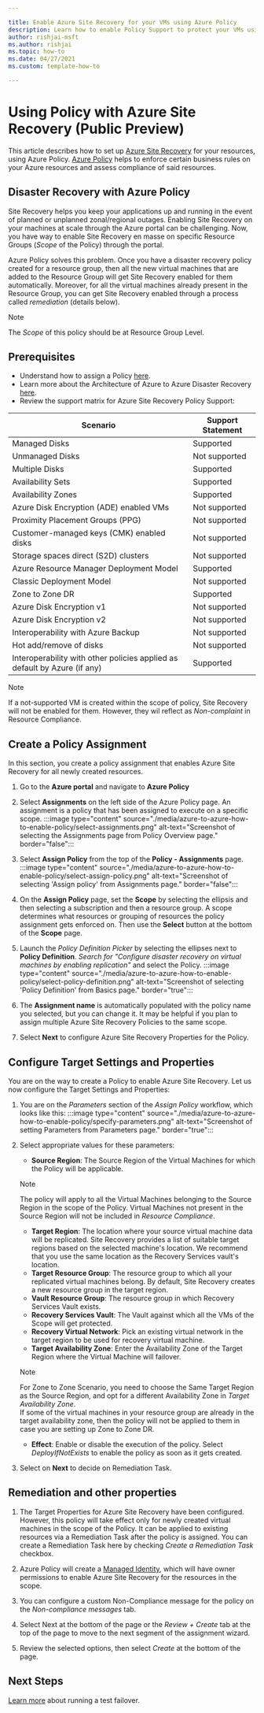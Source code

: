 ```yaml
---

title: Enable Azure Site Recovery for your VMs using Azure Policy
description: Learn how to enable Policy Support to protect your VMs using Azure Site Recovery. 
author: rishjai-msft
ms.author: rishjai
ms.topic: how-to
ms.date: 04/27/2021
ms.custom: template-how-to

---
```


# Using Policy with Azure Site Recovery (Public Preview)

This article describes how to set up [Azure Site Recovery](https://docs.microsoft.com/azure/site-recovery/site-recovery-overview) for your resources, using Azure Policy. [Azure Policy](https://docs.microsoft.com/azure/governance/policy/overview) helps to enforce certain business rules on your Azure resources and assess compliance of said resources.

## Disaster Recovery with Azure Policy
Site Recovery helps you keep your applications up and running in the event of planned or unplanned zonal/regional outages. Enabling Site Recovery on your machines at scale through the Azure portal can be challenging. Now, you have way to enable Site Recovery en masse on specific Resource Groups (_Scope_ of the Policy) through the portal.

Azure Policy solves this problem. Once you have a disaster recovery policy created for a resource group, then all the new virtual machines that are added to the Resource Group will get Site Recovery enabled for them automatically. Moreover, for all the virtual machines already present in the Resource Group, you can get Site Recovery enabled through a process called _remediation_ (details below).

>[!NOTE]
>The _Scope_ of this policy should be at Resource Group Level.

## Prerequisites

- Understand how to assign a Policy [here](https://docs.microsoft.com/azure/governance/policy/assign-policy-portal).
- Learn more about the Architecture of Azure to Azure Disaster Recovery [here](https://docs.microsoft.com/azure/site-recovery/azure-to-azure-architecture).
- Review the support matrix for Azure Site Recovery Policy Support:

**Scenario** | **Support Statement**
--- | ---
Managed Disks | Supported
Unmanaged Disks  | Not supported
Multiple Disks | Supported
Availability Sets | Supported
Availability Zones | Supported
Azure Disk Encryption (ADE) enabled VMs | Not supported
Proximity Placement Groups (PPG) | Not supported
Customer-managed keys (CMK) enabled disks | Not supported
Storage spaces direct (S2D) clusters | Not supported
Azure Resource Manager Deployment Model | Supported
Classic Deployment Model | Not supported
Zone to Zone DR  | Supported
Azure Disk Encryption v1 | Not supported
Azure Disk Encryption v2 | Not supported
Interoperability with Azure Backup | Not supported
Hot add/remove of disks | Not supported
Interoperability with other policies applied as default by Azure (if any) | Supported

>[!NOTE]
>If a not-supported VM is created within the scope of policy, Site Recovery will not be enabled for them. However, they wil reflect as _Non-complaint_ in Resource Compliance.

## Create a Policy Assignment
In this section, you create a policy assignment that enables Azure Site Recovery for all newly created resources.
1. Go to the **Azure portal** and navigate to **Azure Policy**
1. Select **Assignments** on the left side of the Azure Policy page. An assignment is a policy that
   has been assigned to execute on a specific scope.
:::image type="content" source="./media/azure-to-azure-how-to-enable-policy/select-assignments.png" alt-text="Screenshot of selecting the Assignments page from Policy Overview page." border="false":::

1. Select **Assign Policy** from the top of the **Policy - Assignments** page.
:::image type="content" source="./media/azure-to-azure-how-to-enable-policy/select-assign-policy.png" alt-text="Screenshot of selecting 'Assign policy' from Assignments page." border="false":::

1. On the **Assign Policy** page, set the **Scope** by selecting the ellipsis and then selecting a subscription and then a resource group. A scope determines what resources or grouping of resources the policy assignment gets enforced on. Then use the **Select** button at the bottom of the **Scope** page.

1. Launch the _Policy Definition Picker_ by selecting the ellipses next to **Policy Definition**. _Search for "Configure disaster recovery on virtual machines by enabling replication"_ and select the Policy.
:::image type="content" source="./media/azure-to-azure-how-to-enable-policy/select-policy-definition.png" alt-text="Screenshot of selecting 'Policy Definition' from Basics page." border="true":::

1. The **Assignment name** is automatically populated with the policy name you selected, but you can change it. It may be helpful if you plan to assign multiple Azure Site Recovery Policies to the same scope.

1. Select **Next** to configure Azure Site Recovery Properties for the Policy.

## Configure Target Settings and Properties
You are on the way to create a Policy to enable Azure Site Recovery. Let us now configure the Target Settings and Properties:
1. You are on the _Parameters_ section of the _Assign Policy_ workflow, which looks like this:
:::image type="content" source="./media/azure-to-azure-how-to-enable-policy/specify-parameters.png" alt-text="Screenshot of setting Parameters from Parameters page." border="true":::
1. Select appropriate values for these parameters:
    - **Source Region**: The Source Region of the Virtual Machines for which the Policy will be applicable.
    >[!NOTE]
    >The policy will apply to all the Virtual Machines belonging to the Source Region in the scope of the Policy. Virtual Machines not present in the Source Region will not be included in _Resource Compliance_.
    - **Target Region**: The location where your source virtual machine data will be replicated. Site Recovery provides a list of suitable target regions based on the selected machine's location. We recommend that you use the same location as the Recovery Services vault's location.
    - **Target Resource Group**: The resource group to which all your replicated virtual machines belong. By default, Site Recovery creates a new resource group in the target region.
    - **Vault Resource Group**: The resource group in which Recovery Services Vault exists.
    - **Recovery Services Vault**: The Vault against which all the VMs of the Scope will get protected.
    - **Recovery Virtual Network**: Pick an existing virtual network in the target region to be used for recovery virtual machine.
    - **Target Availability Zone**: Enter the Availability Zone of the Target Region where the Virtual Machine will failover.
    >[!NOTE]
    >For Zone to Zone Scenario, you need to choose the Same Target Region as the Source Region, and opt for a different Availability Zone in _Target Availability Zone_.     
    >If some of the virtual machines in your resource group are already in the target availability zone, then the policy will not be applied to them in case you are setting up Zone to Zone DR.
    - **Effect**: Enable or disable the execution of the policy. Select _DeployIfNotExists_ to enable the policy as soon as it gets created.

1. Select on **Next** to decide on Remediation Task.

## Remediation and other properties
1. The Target Properties for Azure Site Recovery have been configured. However, this policy will take effect only for newly created virtual machines in the scope of the Policy. It can be applied to existing resources via a Remediation Task after the policy is assigned. You can create a Remediation Task here by checking _Create a Remediation Task_ checkbox.

1. Azure Policy will create a [Managed Identity](https://aka.ms/arm-policy-identity), which will have owner permissions to enable Azure Site Recovery for the resources in the scope.

1. You can configure a custom Non-Compliance message for the policy on the _Non-compliance messages_ tab.

1. Select Next at the bottom of the page or the _Review + Create_ tab at the top of the page to move to the next segment of the assignment wizard.

1. Review the selected options, then select _Create_ at the bottom of the page.

## Next Steps

[Learn more](site-recovery-test-failover-to-azure.md) about running a test failover.